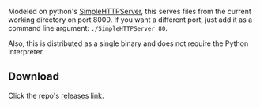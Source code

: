 
Modeled on python's [SimpleHTTPServer](https://docs.python.org/2/library/simplehttpserver.html), this serves files from the current working directory on port 8000.  If you want a different port, just add it as a command line argument: `./SimpleHTTPServer 80`.

Also, this is distributed as a single binary and does not require the Python interpreter.

## Download
Click the repo's [releases](https://github.com/shelltoys/simplerhttpserver/releases) link.
